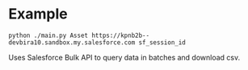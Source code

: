 # Example
`python ./main.py Asset https://kpnb2b--devbira10.sandbox.my.salesforce.com sf_session_id`

Uses Salesforce Bulk API to query data in batches and download csv.

